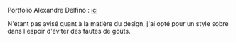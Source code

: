 Portfolio Alexandre Delfino :
[ici](https://surfingchicken.github.io/Portfolio_tp/)

N'étant pas avisé quant à la matière du design, j'ai opté pour un style sobre dans l'espoir d'éviter des fautes de goûts.
